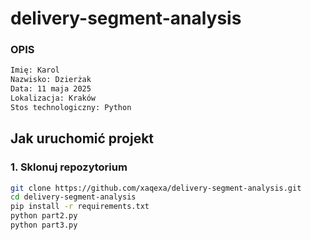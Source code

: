 # delivery-segment-analysis

### OPIS 
```bash
Imię: Karol
Nazwisko: Dzierżak
Data: 11 maja 2025
Lokalizacja: Kraków
Stos technologiczny: Python
```

##  Jak uruchomić projekt

### 1. Sklonuj repozytorium
```bash
git clone https://github.com/xaqexa/delivery-segment-analysis.git
cd delivery-segment-analysis
pip install -r requirements.txt
python part2.py
python part3.py
```



